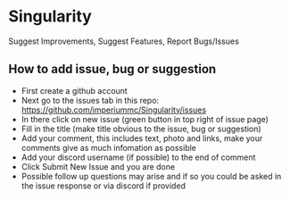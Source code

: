 # Singularity
Suggest Improvements, Suggest Features, Report Bugs/Issues


## How to add issue, bug or suggestion
- First create a github account
- Next go to the issues tab in this repo: https://github.com/imperiummc/Singularity/issues
- In there click on new issue (green button in top right of issue page)
- Fill in the title (make title obvious to the issue, bug or suggestion)
- Add your comment, this includes text, photo and links, make your comments give as much infomation as possible
- Add your discord username (if possible) to the end of comment
- Click Submit New Issue and you are done
- Possible follow up questions may arise and if so you could be asked in the issue response or via discord if provided
